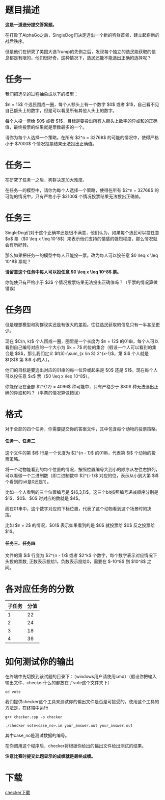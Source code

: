# 题目描述

<p><strong>这是一道<del>送分</del>提交答案题。</strong></p>
<p>在打败了AlphaGo之后，SingleDog们决定选出一个新的狗群首领，建立起崭新的战后秩序。</p>
<p>但是他们在研究了美国大选Trump的先例之后，发现每个独立的选民能获取的信息都是有限的，他们很好奇，这种情况下，选民还能不能选出正确的选择呢？</p>

# 任务一


<p>我们把选举的过程抽象成以下的模型：</p>
<p>$n = 15$ 个选民围成一圈，每个人额头上有一个数字 $0$ 或者 $1$，自己看不见自己额头上的数字，但是可以看见所有其他人头上的数字。</p>
<p>每个人投一票给 $0$ 或者 $1$，目标是要投出所有人额头上数字的异或和的正确值，最终投票的结果就是票数最多的一个。</p>
<p>请你为每个人选择一个策略，在所有 $2^n = 32768$ 的可能的情况中，使得严格小于 $7000$ 个情况投票结果无法投出正确值。</p>

# 任务二


<p>在研究了任务一之后，狗群决定加大难度。</p>
<p>在任务一的模型中，请你为每个人选择一个策略，使得在所有 $2^n = 32768$ 的可能的情况中，只有严格小于 $2100$ 个情况投票结果无法投出正确值。</p>

# 任务三


<p>SingleDog们对于这个正确率还是很不满意，他们认为，如果每个选民可以投任意 $x$ 票（$0 \leq x \leq 10^8$）来表示他们支持的情感的强烈程度，那么情况就会有所好转。</p>
<p>那么如果把任务一的模型中每人只能投一票，改为每人可以投任意 $0 \leq x \leq 10^8$ 票呢？</p>
<p><strong>请留意这个任务中每人可以投任意 $0 \leq x \leq 10^8$ 票。</strong></p>
<p>你能使只有严格小于 $3$ 个情况投票结果无法投出正确值吗？（平票的情况算做错误）</p>

# 任务四


<p>但是理想模型和狗群现实还是有很大的差距，往往选民获取的信息只有一半甚至更少。</p>
<p>现在 $C(n, k)$ 个人围成一圈，圈里是一个长度为 $n = 12$ 的01串，每个人可以看到自己编号对应的一个大小为 $k = 7$ 的位的集合（假设一个人可以看到的集合是 $S$，那么我们定义 $f(S)=\sum_{x \in S} 2^{x-1}$，第 $i$ 个人就是 $f(S)$ 第 $i$ 小的人）。</p>
<p>他们的目标是要选出对应的01串的每一位异或起来是 $0$ 还是 $1$，现在每个人可以投任意 $x$ 票（$0 \leq x \leq 10^8$）。</p>
<p>你能保证在全部 $2^{12} = 4096$ 种可能中，只有严格少于 $80$ 种无法选出正确的异或和吗？（平票的情况算做错误）</p>

# 格式


<p>对于全部的四个任务，你需要提交你的答案文件，其中包含每个动物的投票策略。</p>
<h4>任务一、任务二</h4>
<p>这个文件的第 $i$ 行是一个长度为 $2^{n - 1}$ 的01串，代表第 $i$ 个动物的投票策略。</p>
<p>将一个动物能看到的每个位置的情况，按照位置编号大到小的顺序从左往右排列，可以看做一个二进制数（即二进制数中 $2^{i-1}$ 对应的位，表示从小到大第 $i$ 个看到的bit是0还是1）。</p>
<p>比如一个人看到的三个位置编号是 ${6,3,1}$，这三个bit按照编号递减顺序分别是 $1$、$0$、$0$ 时对应的数就是 $4$。</p>
<p>而在01串中，这个数字对应的下标位置，代表了这个动物看到这个场景时的决策。</p>
<p>比如 $n = 2$ 的情况，$01$ 表示如果看到的是 $0$ 就投票给 $0$ 反之投票给 $1$。</p>
<h4>任务三、任务四</h4>
<p>文件的第 $i$ 行变为 $2^{n - 1}$ 或者 $2^k$ 个数字，每个数字表示对应情况下头投的票数, 正数表示投给1，负数表示投给0，需要在 $-10^8$ 到 $10^8$ 之间。</p>

# 各对应任务的分数


<div class="table-responsive">
 <table class="table table-bordered table-text-center table-vertical-middle"><thead><tr><th>子任务</th>
    <th>分值</th>
   </tr></thead><tbody><tr><td>1</td>
    <td>22</td>
   </tr><tr><td>2</td>
    <td>24</td>
   </tr><tr><td>3</td>
    <td>18</td>
   </tr><tr><td>4</td>
    <td>36</td>
   </tr></tbody></table></div>



# 如何测试你的输出


<p>在终端中先切换到该试题的目录下：（windows用户请使用cmd）（假设你把输入输出文件、checker什么的都放在了vote这个文件夹下）</p>
<p><code>cd vote</code></p>
<p>我们提供checker这个工具来测试你的输出文件是否是可接受的。使用这个工具的方法是，在终端中运行</p>
<p><code>g++ checker.cpp -o checker</code></p>
<p><code>./checker vote&lt;case_no&gt;.in your_answer.out your_answer.out</code></p>
<p>其中case_no是测试数据的编号。</p>
<p>在你调用这个程序后，checker将根据你给出的输出文件给出测试的结果。</p>
<p><strong>注意比赛时提交此题显示的成绩就是最终成绩。</strong></p>

# 下载


<p><a href="/download.php?type=problem&amp;id=354">checker下载</a></p>

